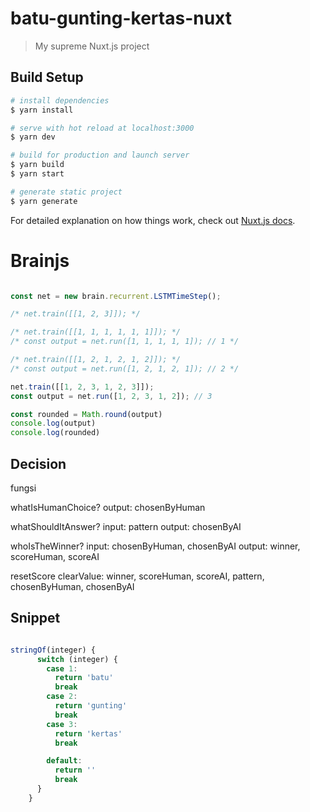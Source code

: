 # batu-gunting-kertas-nuxt

> My supreme Nuxt.js project

## Build Setup

```bash
# install dependencies
$ yarn install

# serve with hot reload at localhost:3000
$ yarn dev

# build for production and launch server
$ yarn build
$ yarn start

# generate static project
$ yarn generate
```

For detailed explanation on how things work, check out [Nuxt.js docs](https://nuxtjs.org).


# Brainjs

```javascript

const net = new brain.recurrent.LSTMTimeStep();

/* net.train([[1, 2, 3]]); */

/* net.train([[1, 1, 1, 1, 1, 1]]); */
/* const output = net.run([1, 1, 1, 1, 1]); // 1 */

/* net.train([[1, 2, 1, 2, 1, 2]]); */
/* const output = net.run([1, 2, 1, 2, 1]); // 2 */

net.train([[1, 2, 3, 1, 2, 3]]);
const output = net.run([1, 2, 3, 1, 2]); // 3

const rounded = Math.round(output)
console.log(output)
console.log(rounded)

```

## Decision

fungsi

whatIsHumanChoice?
output: chosenByHuman

whatShouldItAnswer?
input: pattern
output: chosenByAI

whoIsTheWinner?
input: chosenByHuman, chosenByAI
output: winner, scoreHuman, scoreAI

resetScore
clearValue: winner, scoreHuman, scoreAI, pattern, chosenByHuman, chosenByAI



## Snippet

```javascript

stringOf(integer) {
      switch (integer) {
        case 1:
          return 'batu'
          break
        case 2:
          return 'gunting'
          break
        case 3:
          return 'kertas'
          break

        default:
          return ''
          break
      }
    }

```
